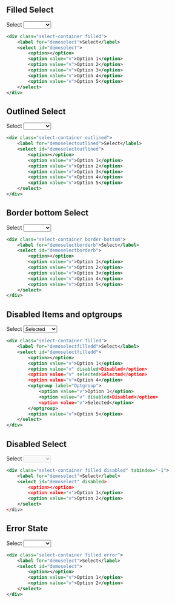 ## Filled Select

<div class="p-5 m-1">
	<div class="select-container filled">
		<label for="demoselect">Select</label>
		<select id="demoselect">
			<option></option>
			<option value="v">Option 1</option>
			<option value="v">Option 2</option>
			<option value="v">Option 3</option>
			<option value="v">Option 4</option>
			<option value="v">Option 5</option>
		</select>
	</div>
</div>

```xml
<div class="select-container filled">
	<label for="demoselect">Select</label>
	<select id="demoselect">
		<option></option>
		<option value="v">Option 1</option>
		<option value="v">Option 2</option>
		<option value="v">Option 3</option>
		<option value="v">Option 4</option>
		<option value="v">Option 5</option>
	</select>
</div>
```

## Outlined Select

<div class="p-5 m-1">
	<div class="select-container outlined">
		<label for="demoselectoutlined">Select</label>
		<select id="demoselectoutlined">
			<option></option>
			<option value="v">Option 1</option>
			<option value="v">Option 2</option>
			<option value="v">Option 3</option>
			<option value="v">Option 4</option>
			<option value="v">Option 5</option>
		</select>
	</div>
</div>

```xml
<div class="select-container outlined">
	<label for="demoselectoutlined">Select</label>
	<select id="demoselectoutlined">
		<option></option>
		<option value="v">Option 1</option>
		<option value="v">Option 2</option>
		<option value="v">Option 3</option>
		<option value="v">Option 4</option>
		<option value="v">Option 5</option>
	</select>
</div>
```

## Border bottom Select

<div class="p-5 m-1">
	<div class="select-container border-bottom">
		<label for="demoselectborderb">Select</label>
		<select id="demoselectborderb">
			<option></option>
			<option value="v">Option 1</option>
			<option value="v">Option 2</option>
			<option value="v">Option 3</option>
			<option value="v">Option 4</option>
			<option value="v">Option 5</option>
		</select>
	</div>
</div>

```xml
<div class="select-container border-bottom">
	<label for="demoselectborderb">Select</label>
	<select id="demoselectborderb">
		<option></option>
		<option value="v">Option 1</option>
		<option value="v">Option 2</option>
		<option value="v">Option 3</option>
		<option value="v">Option 4</option>
		<option value="v">Option 5</option>
	</select>
</div>
```

## Disabled Items and optgroups

<div class="p-5 m-1">
	<div class="select-container filled">
		<label for="demoselectfilledd">Select</label>
		<select id="demoselectfilledd">
			<option></option>
			<option value="v">Option 1</option>
			<option value="v" disabled>Disabled</option>
			<option value="v" selected>Selected</option>
			<option value="v">Option 4</option>
			<optgroup label="Optgroup">
				<option value="v">Option 1</option>
				<option value="v" disabled>Disabled</option>
				<option value="v">Selected</option>
			</optgroup>
			<option value="v">Option 5</option>
		</select>
	</div>
</div>

```xml
<div class="select-container filled">
	<label for="demoselectfilledd">Select</label>
	<select id="demoselectfilledd">
		<option></option>
		<option value="v">Option 1</option>
		<option value="v" disabled>Disabled</option>
		<option value="v" selected>Selected</option>
		<option value="v">Option 4</option>
		<optgroup label="Optgroup">
			<option value="v">Option 1</option>
			<option value="v" disabled>Disabled</option>
			<option value="v">Selected</option>
		</optgroup>
		<option value="v">Option 5</option>
	</select>
</div>
```

## Disabled Select

<div class="p-5 m-1">
	<div class="select-container filled disabled" tabindex="-1">
		<label for="demoselectdis">Select</label>
		<select id="demoselectdis" disabled>
			<option></option>
			<option value="v">Option 1</option>
			<option value="v">Option 2</option>
		</select>
	</div>
</div>

```xml
<div class="select-container filled disabled" tabindex="-1">
	<label for="demoselect">Select</label>
	<select id="demoselect" disabled>
		<option></option>
		<option value="v">Option 1</option>
		<option value="v">Option 2</option>
	</select>
</div>
```

## Error State

<div class="p-5 m-1">
	<div class="select-container filled error">
		<label for="demoselecter">Select</label>
		<select id="demoselecter">
			<option></option>
			<option value="v">Option 1</option>
			<option value="v">Option 2</option>
		</select>
	</div>
</div>

```xml
<div class="select-container filled error">
	<label for="demoselect">Select</label>
	<select id="demoselect">
		<option></option>
		<option value="v">Option 1</option>
		<option value="v">Option 2</option>
	</select>
</div>
```